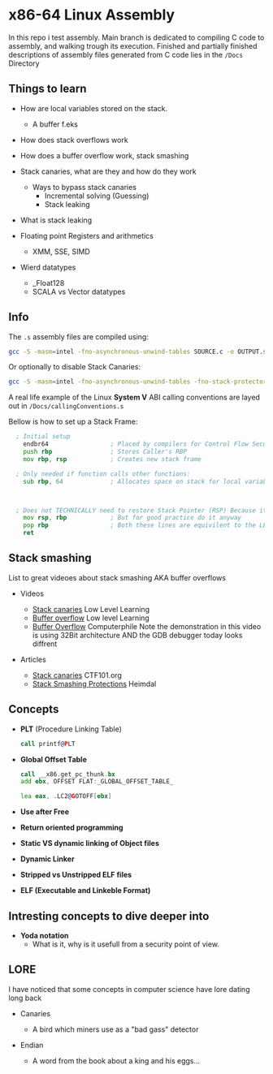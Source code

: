 # x86-64 Linux Assembly

In this repo i test assembly.
Main branch is dedicated to compiling C code to assembly, and walking trough its execution.
Finished and partially finished descriptions of assembly files generated from C code lies in the `/Docs` Directory

## Things to learn

- How are local variables stored on the stack.

  - A buffer f.eks

- How does stack overflows work

- How does a buffer overflow work, stack smashing

- Stack canaries, what are they and how do they work

  - Ways to bypass stack canaries
    - Incremental solving (Guessing)
    - Stack leaking

- What is stack leaking

- Floating point Registers and arithmetics

  - XMM, SSE, SIMD

- Wierd datatypes
  - \_Float128
  - SCALA vs Vector datatypes

## Info

The `.s` assembly files are compiled using:

```zsh
gcc -S -masm=intel -fno-asynchronous-unwind-tables SOURCE.c -o OUTPUT.s
```

Or optionally to disable Stack Canaries:

```zsh
gcc -S -masm=intel -fno-asynchronous-unwind-tables -fno-stack-protector SOUREC.c -o OUTPUT.s
```

A real life example of the Linux **System V** ABI calling conventions are layed out in `/Docs/callingConventions.s`

Bellow is how to set up a Stack Frame:

```asm
  ; Initial setup
    endbr64                 ; Placed by compilers for Control Flow Security
    push rbp                ; Stores Caller's RBP
    mov rbp, rsp            ; Creates new stack frame

  ; Only needed if function calls other functions:
    sub rbp, 64             ; Allocates space on stack for local variables



  ; Does not TECHNICALLY need to restore Stack Pointer (RSP) Because it was never modified
    mov rsp, rbp            ; But for good practice do it anyway
    pop rbp                 ; Both these lines are equivilent to the LEAVE instruction
    ret
```

## Stack smashing

List to great videoes about stack smashing AKA buffer overflows

- Videos

  - [Stack canaries](https://www.youtube.com/watch?v=z6gdQt8mjn4) Low Level Learning
  - [Buffer overflow](https://www.youtube.com/watch?v=qpyRz5lkRjE) Low level Learning
  - [Buffer Overflow](https://www.youtube.com/watch?v=1S0aBV-Waeo) Computerphile
    Note the demonstration in this video is using 32Bit architecture AND the GDB debugger today looks diffrent

- Articles
  - [Stack canaries](https://ctf101.org/binary-exploitation/stack-canaries/) CTF101.org
  - [Stack Smashing Protections](https://heimdalsecurity.com/blog/stack-smashing/) Heimdal

## Concepts

- **PLT** (Procedure Linking Table)

  ```asm
  call printf@PLT
  ```

- **Global Offset Table**

  ```asm
  call __x86.get_pc_thunk.bx
  add ebx, OFFSET FLAT:_GLOBAL_OFFSET_TABLE_

  lea eax, .LC2@GOTOFF[ebx]
  ```

- **Use after Free**

- **Return oriented programming**

- **Static VS dynamic linking of Object files**

- **Dynamic Linker**

- **Stripped vs Unstripped ELF files**

- **ELF (Executable and Linkeble Format)**

## Intresting concepts to dive deeper into

- **Yoda notation**
  - What is it, why is it usefull from a security point of view.

## LORE

I have noticed that some concepts in computer science have lore dating long back

- Canaries

  - A bird which miners use as a "bad gass" detector

- Endian
  - A word from the book about a king and his eggs...
